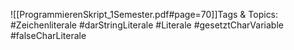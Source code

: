 
![[ProgrammierenSkript_1Semester.pdf#page=70]]Tags & Topics:
   #Zeichenliterale
   #darStringLiterale
   #Literale
   #gesetztCharVariable
   #falseCharLiterale